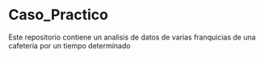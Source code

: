 # Caso_Practico
Este repositorio contiene un analisis de datos de varias franquicias de una cafetería por un tiempo determinado 

